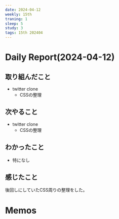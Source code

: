 ```yaml
---
date: 2024-04-12
weekly: 15th
traning: 1
sleep: 5
study: 3
tags: 15th 202404 
---
```

# Daily Report(2024-04-12)
## 取り組んだこと
- twitter clone
	- CSSの整理
## 次やること
- twitter clone
	- CSSの整理
## わかったこと
- 特になし
## 感じたこと
後回しにしていたCSS周りの整理をした。
# Memos